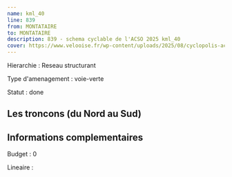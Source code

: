 ```yaml
---
name: kml_40 
line: 839
from: MONTATAIRE
to: MONTATAIRE 
description: 839 - schema cyclable de l'ACSO 2025 kml_40 
cover: https://www.velooise.fr/wp-content/uploads/2025/08/cyclopolis-acso-839.jpg
---
```

Hierarchie : Reseau structurant

Type d'amenagement : voie-verte

Statut : done

## Les troncons (du Nord au Sud)

## Informations complementaires

Budget  : 0 

Lineaire :

